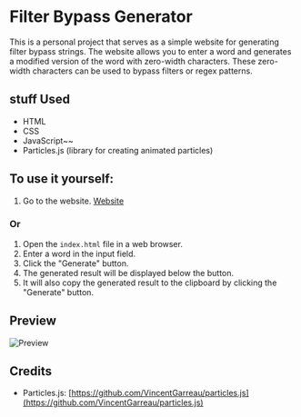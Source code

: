 # Filter Bypass Generator

This is a personal project that serves as a simple website for generating filter bypass strings. The website allows you to enter a word and generates a modified version of the word with zero-width characters. These zero-width characters can be used to bypass filters or regex patterns.

## stuff Used

- HTML
- CSS
- JavaScript~~
- Particles.js (library for creating animated particles)

## To use it yourself:

1. Go to the website. [Website](https://seetay.github.io/TextPatternbypasser/)

### **Or**

1. Open the `index.html` file in a web browser.
2. Enter a word in the input field.
3. Click the "Generate" button.
4. The generated result will be displayed below the button.
5. It will also copy the generated result to the clipboard by clicking the "Generate" button.

## Preview
![Preview](https://cdn.discordapp.com/attachments/1040665979715334187/1124009069187973170/image.png)

## Credits

- Particles.js: [https://github.com/VincentGarreau/particles.js](https://github.com/VincentGarreau/particles.js)
